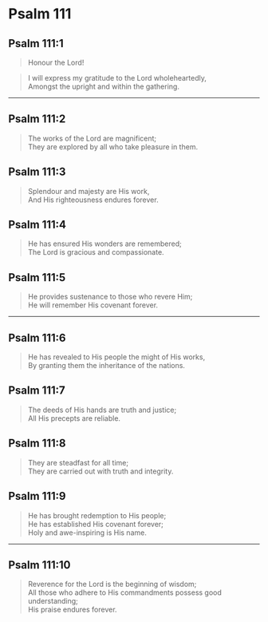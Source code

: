 # Psalm 111

## Psalm 111:1

> Honour the Lord!

> I will express my gratitude to the Lord wholeheartedly,  
> Amongst the upright and within the gathering.

---

## Psalm 111:2

> The works of the Lord are magnificent;  
> They are explored by all who take pleasure in them.

## Psalm 111:3

> Splendour and majesty are His work,  
> And His righteousness endures forever.

## Psalm 111:4

> He has ensured His wonders are remembered;  
> The Lord is gracious and compassionate.

## Psalm 111:5

> He provides sustenance to those who revere Him;  
> He will remember His covenant forever.

---

## Psalm 111:6

> He has revealed to His people the might of His works,  
> By granting them the inheritance of the nations.

## Psalm 111:7

> The deeds of His hands are truth and justice;  
> All His precepts are reliable.

## Psalm 111:8

> They are steadfast for all time;  
> They are carried out with truth and integrity.

## Psalm 111:9

> He has brought redemption to His people;  
> He has established His covenant forever;  
> Holy and awe-inspiring is His name.

---

## Psalm 111:10

> Reverence for the Lord is the beginning of wisdom;  
> All those who adhere to His commandments possess good understanding;  
> His praise endures forever.
